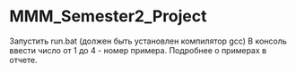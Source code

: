 # MMM_Semester2_Project
Запустить run.bat
(должен быть установлен компилятор gcc)
В консоль ввести число от 1 до 4 - номер примера. Подробнее о примерах в отчете.
